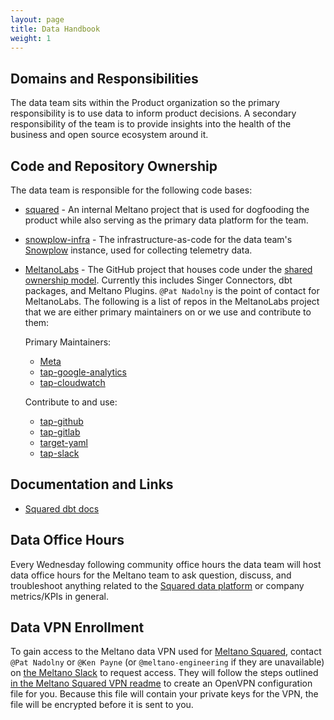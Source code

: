 ```yaml
---
layout: page
title: Data Handbook
weight: 1
---
```


## Domains and Responsibilities

The data team sits within the Product organization so the primary responsibility is to use data to inform product decisions.
A secondary responsibility of the team is to provide insights into the health of the business and open source ecosystem around it.

## Code and Repository Ownership

The data team is responsible for the following code bases:

- [squared](https://github.com/meltano/squared) - An internal Meltano project that is used for dogfooding the product while also serving as the primary data platform for the team.
- [snowplow-infra](https://github.com/meltano/snowplow-infra) - The infrastructure-as-code for the data team's [Snowplow](https://github.com/snowplow/snowplow) instance, used for collecting telemetry data.
- [MeltanoLabs](https://github.com/MeltanoLabs) - The GitHub project that houses code under the [shared ownership model](https://meltano.com/blog/launching-meltanolabs-your-home-for-singer-connectors-dbt-packages-and-all-meltano-plugins/). Currently this includes Singer Connectors, dbt packages, and Meltano Plugins. `@Pat Nadolny` is the point of contact for MeltanoLabs. The following is a list of repos in the MeltanoLabs project that we are either primary maintainers on or we use and contribute to them:

  Primary Maintainers:

  - [Meta](https://github.com/MeltanoLabs/Meta)
  - [tap-google-analytics](https://github.com/MeltanoLabs/tap-google-analytics)
  - [tap-cloudwatch](https://github.com/MeltanoLabs/tap-cloudwatch)

  Contribute to and use:

  - [tap-github](https://github.com/MeltanoLabs/tap-github)
  - [tap-gitlab](https://github.com/MeltanoLabs/tap-gitlab)
  - [target-yaml](https://github.com/MeltanoLabs/target-yaml)
  - [tap-slack](https://github.com/MeltanoLabs/tap-slack)

## Documentation and Links

- [Squared dbt docs](https://meltano.gitlab.io/squared/#!/overview)

## Data Office Hours

Every Wednesday following community office hours the data team will host data office hours for the Meltano team to ask question, discuss, and troubleshoot anything related to the [Squared data platform](https://github.com/meltano/squared) or company metrics/KPIs in general.

## Data VPN Enrollment

To gain access to the Meltano data VPN used for [Meltano Squared](https://github.com/meltano/squared), contact `@Pat Nadolny` or `@Ken Payne` (or `@meltano-engineering` if they are unavailable) on [the Meltano Slack](https://meltano.slack.com) to request access. They will follow the steps outlined [in the Meltano Squared VPN readme](https://github.com/meltano/squared/blob/main/deploy/vpn/README.md) to create an OpenVPN configuration file for you. Because this file will contain your private keys for the VPN, the file will be encrypted before it is sent to you.
